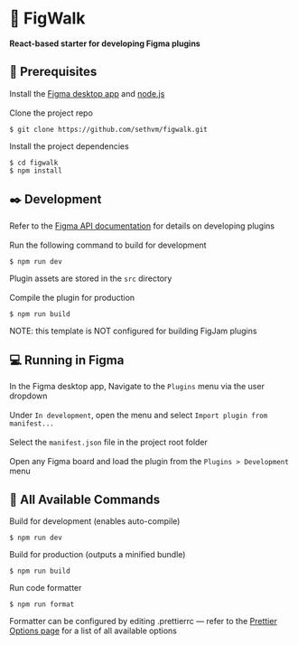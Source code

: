 # :electric_plug: FigWalk

<b>React-based starter for developing Figma plugins</b>

## :memo: Prerequisites
Install the [Figma desktop app](https://www.figma.com/downloads/) and [node.js](https://nodejs.org/en/download/)
\
\
Clone the project repo
```
$ git clone https://github.com/sethvm/figwalk.git
```
Install the project dependencies
```
$ cd figwalk
$ npm install
```

## :black_nib: Development
Refer to the [Figma API documentation](https://www.figma.com/developers/api) for details on developing plugins
\
\
Run the following command to build for development
```
$ npm run dev
```
Plugin assets are stored in the `src` directory
\
\
Compile the plugin for production
```
$ npm run build
```
NOTE: this template is NOT configured for building FigJam plugins

## :computer: Running in Figma
In the Figma desktop app, Navigate to the `Plugins` menu via the user dropdown
\
\
Under `In development`, open the menu and select `Import plugin from manifest...`
\
\
Select the `manifest.json` file in the project root folder
\
\
Open any Figma board and load the plugin from the `Plugins > Development` menu

## :scroll: All Available Commands
Build for development (enables auto-compile)
```
$ npm run dev
```
Build for production (outputs a minified bundle)
```
$ npm run build
```
Run code formatter
```
$ npm run format
```
Formatter can be configured by editing .prettierrc — refer to the [Prettier Options page](https://prettier.io/docs/en/options.html) for a list of all available options

